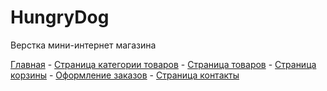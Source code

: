 # HungryDog

Верстка мини-интернет магазина

<a href="https://hungry-dog.vercel.app/">Главная<a> -
<a href="https://hungry-dog.vercel.app/categories.html">Страница категории товаров<a>  - 
<a href="https://hungry-dog.vercel.app/product.html">Страница товаров<a> - 
<a href="https://hungry-dog.vercel.app/contacts.html">Страница корзины<a> - 
<a href="https://hungry-dog.vercel.app/checkout.html">Оформление заказов<a> - 
<a href="https://hungry-dog.vercel.app/contacts.html">Страница контакты<a> 
